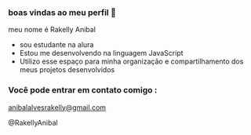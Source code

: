 ### boas vindas ao meu perfil 💚

meu nome é Rakelly Anibal

- sou estudante na alura
- Estou me desenvolvendo na linguagem JavaScript
- Utilizo esse espaço para minha organização e compartilhamento dos meus projetos desenvolvidos

### Você pode entrar em contato comigo :
anibalalvesrakelly@gmail.com

@RakellyAnibal

